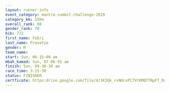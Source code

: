 ```yaml
---
layout: runner-info 
event_category: mantra-summit-challenge-2019 
category_km: 15km 
overall_rank: 88
gender_rank: 70
bib: 772
first_name: Febri
last_name: Prasetyo
gender: M
team_name: 
start: Sun, 06-15-00 am
mbah_kamad: Sun, 07-06-55 am
finish: Sun, 09-30-30 am
race_time: 3-15-30
status: FINISHER
certficate: https:drive.google.com/file/d/1K3Qk_cvN0cvPC7VCKMQT7RpFT_RafJnU/view?usp=sharing
---
```

